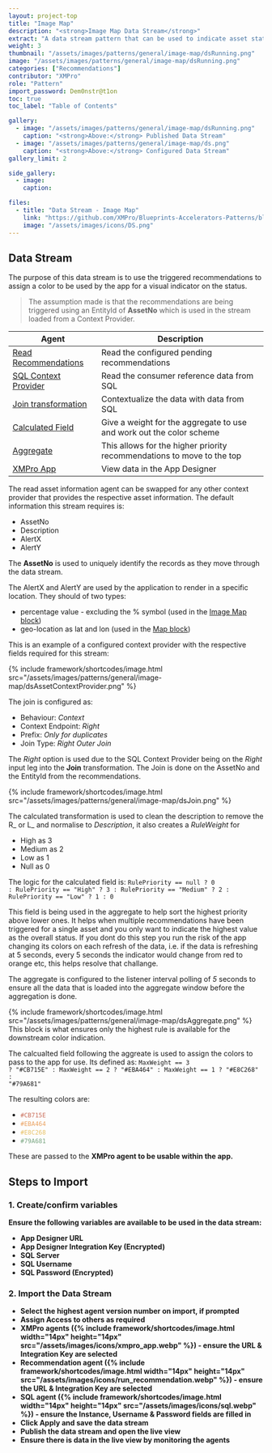 ```yaml
---
layout: project-top
title: "Image Map"
description: "<strong>Image Map Data Stream</strong>"
extract: "A data stream pattern that can be used to indicate asset status using recommendations and the data from recommendations."
weight: 3
thumbnail: "/assets/images/patterns/general/image-map/dsRunning.png"
image: "/assets/images/patterns/general/image-map/dsRunning.png"
categories: ["Recommendations"]
contributor: "XMPro"
role: "Pattern"
import_password: Dem0nstr@t1on
toc: true
toc_label: "Table of Contents"

gallery:
  - image: "/assets/images/patterns/general/image-map/dsRunning.png"
    caption: "<strong>Above:</strong> Published Data Stream"
  - image: "/assets/images/patterns/general/image-map/ds.png"
    caption: "<strong>Above:</strong> Configured Data Stream"
gallery_limit: 2

side_gallery:
  - image: 
    caption: 

files:
  - title: "Data Stream - Image Map"
    link: "https://github.com/XMPro/Blueprints-Accelerators-Patterns/blob/master/patterns/general/image-map/Image%20Map%20Pattern.xuc"
    image: "/assets/images/icons/DS.png"
---
```


## Data Stream

The purpose of this data stream is to use the triggered recommendations to assign a color to be used by the app for a visual indicator on the status.  

> The assumption made is that the recommendations are being triggered using an EntityId of <strong>AssetNo</strong> which is used in the stream loaded from a Context Provider.

| Agent                                  | Description                                                  |
| -------------------------------------- | ------------------------------------------------------------ |
| [Read Recommendations](https://xmpro.gitbook.io/read-recommendation/) | Read the configured pending recommendations |
| [SQL Context Provider](https://xmpro.gitbook.io/azure-sql/) | Read the consumer reference data from SQL |
| [Join transformation](https://xmpro.gitbook.io/join/) | Contextualize the data with data from SQL |
| [Calculated Field](https://xmpro.gitbook.io/calculated-field/) | Give a weight for the aggregate to use and work out the color scheme |
| [Aggregate](https://xmpro.gitbook.io/aggregate/) | This allows for the higher priority recommendations to move to the top |
| [XMPro App](https://xmpro.gitbook.io/xmpro-app/) | View data in the App Designer |

The read asset information agent can be swapped for any other context provider that provides the respective asset information.  The default information this stream requires is:
- AssetNo
- Description
- AlertX
- AlertY

The <strong>AssetNo</strong> is used to uniquely identify the records as they move through the data stream.

The AlertX and AlertY are used by the application to render in a specific location. They should of two types:
- percentage value - excluding the % symbol (used in the [Image Map block](https://documentation.xmpro.com/blocks-toolbox/visualizations/image-map))
- geo-location as lat and lon (used in the [Map block](https://documentation.xmpro.com/blocks-toolbox/visualizations/map))

This is an example of a configured context provider with the respective fields required for this stream:
<div class="inline_image">{% include framework/shortcodes/image.html src="/assets/images/patterns/general/image-map/dsAssetContextProvider.png" %}</div>

The join is configured as:
- Behaviour: *Context*
- Context Endpoint: *Right*
- Prefix: *Only for duplicates*
- Join Type: *Right Outer Join*

The *Right* option is used due to the SQL Context Provider being on the *Right* input leg into the <strong>Join</strong> transformation.  The Join is done on the AssetNo and the EntityId from the recommendations.
<div class="inline_image">{% include framework/shortcodes/image.html src="/assets/images/patterns/general/image-map/dsJoin.png" %}</div>

The calculated transformation is used to clean the description to remove the R_ or L_ and normalise to *Description*, it also creates a *RuleWeight* for 
- High as 3
- Medium as 2
- Low as 1
- Null as 0

The logic for the calculated field is: 
<code>RulePriority == null ? 0 : RulePriority == "High" ? 3 : RulePriority == "Medium" ? 2 : RulePriority == "Low" ? 1 : 0</code>

This field is being used in the aggregate to help sort the highest priority above lower ones.  It helps when multiple recommendations have been triggered for a single asset and you only want to indicate the highest value as the overall status.  If you dont do this step you run the risk of the app changing its colors on each refresh of the data, i.e. if the data is refreshing at 5 seconds, every 5 seconds the indicator would change from red to orange etc, this helps resolve that challange.

The aggregate is configured to the listener interval polling of *5* seconds to ensure all the data that is loaded into the aggregate window before the aggregation is done.
<div class="inline_image">{% include framework/shortcodes/image.html src="/assets/images/patterns/general/image-map/dsAggregate.png" %}</div>
This block is what ensures only the highest rule is available for the downstream color indication.

The calcualted field following the aggreate is used to assign the colors to pass to the app for use.  Its defined as:
<code>MaxWeight == 3 ? "#CB715E" : MaxWeight == 2 ? "#EBA464" : MaxWeight == 1 ? "#E8C268" : "#79A681"</code>

The resulting colors are:

- <code style="color:#CB715E">#CB715E</code>
- <code style="color:#EBA464">#EBA464</code> 
- <code style="color:#E8C268">#E8C268</code> 
- <code style="color:#79A681">#79A681</code> 

These are passed to the <strong>XMPro agent to be usable within the app.

## Steps to Import

### 1. Create/confirm variables
Ensure the following variables are available to be used in the data stream:

- App Designer URL
- App Designer Integration Key <strong>(Encrypted)</strong>
- SQL Server
- SQL Username
- SQL Password <strong>(Encrypted)</strong>

### 2. Import the Data Stream

- Select the highest agent version number on import, if prompted
- Assign Access to others as required
- <strong>XMPro agents</strong> ({% include framework/shortcodes/image.html width="14px" height="14px" src="/assets/images/icons/xmpro_app.webp" %}) - ensure the URL & Integration Key are selected
- <strong>Recommendation agent</strong> ({% include framework/shortcodes/image.html width="14px" height="14px" src="/assets/images/icons/run_recommendation.webp" %}) - ensure the URL & Integration Key are selected
- <strong>SQL agent</strong> ({% include framework/shortcodes/image.html width="14px" height="14px" src="/assets/images/icons/sql.webp" %}) - ensure the Instance, Username & Password fields are filled in
- Click Apply and save the data stream
- Publish the data stream and open the live view
- Ensure there is data in the live view by monitoring the agents
